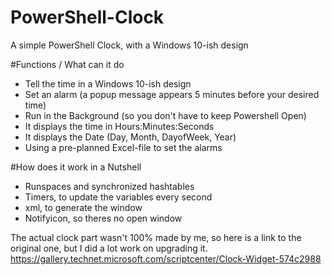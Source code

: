 # PowerShell-Clock
A simple PowerShell Clock, with a Windows 10-ish design

#Functions / What can it do
- Tell the time in a Windows 10-ish design
- Set an alarm (a popup message appears 5 minutes before your desired time)
- Run in the Background (so you don't have to keep Powershell Open)
- It displays the time in Hours:Minutes:Seconds
- It displays the Date (Day, Month, DayofWeek, Year)
- Using a pre-planned Excel-file to set the alarms

#How does it work in a Nutshell
- Runspaces and synchronized hashtables
- Timers, to update the variables every second
- xml, to generate the window
- Notifyicon, so theres no open window

The actual clock part wasn't 100% made by me, so here is a link to the original one, but I did a lot work on upgrading it.
https://gallery.technet.microsoft.com/scriptcenter/Clock-Widget-574c2988
